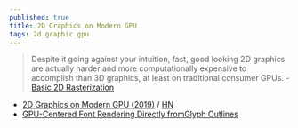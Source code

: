 ```yaml
---
published: true
title: 2D Graphics on Modern GPU
tags: 2d graphic gpu
---
```

> Despite it going against your intuition, fast, good looking 2D graphics are actually harder and more computationally expensive to accomplish than 3D graphics, at least on traditional consumer GPUs. - [Basic 2D Rasterization](https://magcius.github.io/xplain/article/rast1.html)

- [2D Graphics on Modern GPU (2019)](https://raphlinus.github.io/rust/graphics/gpu/2019/05/08/modern-2d.html) / [HN](https://news.ycombinator.com/item?id=26462348)
- [GPU-Centered Font Rendering Directly fromGlyph Outlines](http://jcgt.org/published/0006/02/02/paper.pdf)


